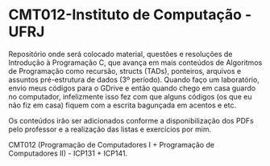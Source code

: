 # CMT012-Instituto de Computação - UFRJ

Repositório onde será colocado material, questões e resoluções de Introdução à Programação C, que avança em mais conteúdos de Algoritmos de Programação como recursão, structs (TADs), ponteiros, arquivos e assuntos pré-estrutura de dados (3º período).
Quando faço um laboratório, envio meus códigos para o GDrive e então quando chego em casa guardo no computador, infelizmente isso fez com que alguns códigos (os que eu não fiz em casa) fiquem com a escrita bagunçada em acentos e etc.

Os conteúdos irão ser adicionados conforme a disponibilização dos PDFs pelo professor e a realização das listas e exercícios por mim.

CMT012 (Programação de Computadores I + Programação de Computadores II) - ICP131 + ICP141.
